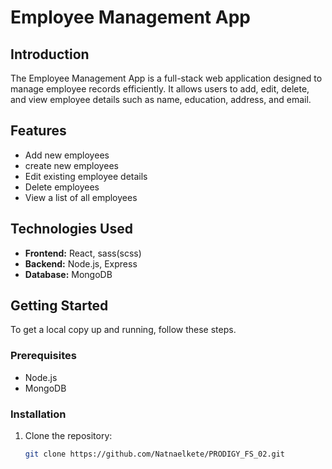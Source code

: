 # Employee Management App

## Introduction

The Employee Management App is a full-stack web application designed to manage employee records efficiently. It allows users to add, edit, delete, and view employee details such as name, education, address, and email.

## Features

- Add new employees
- create new employees
- Edit existing employee details
- Delete employees
- View a list of all employees

## Technologies Used

- **Frontend:** React, sass(scss)
- **Backend:** Node.js, Express
- **Database:** MongoDB

## Getting Started

To get a local copy up and running, follow these steps.

### Prerequisites

- Node.js
- MongoDB

### Installation

1. Clone the repository:
   ```bash
   git clone https://github.com/Natnaelkete/PRODIGY_FS_02.git
